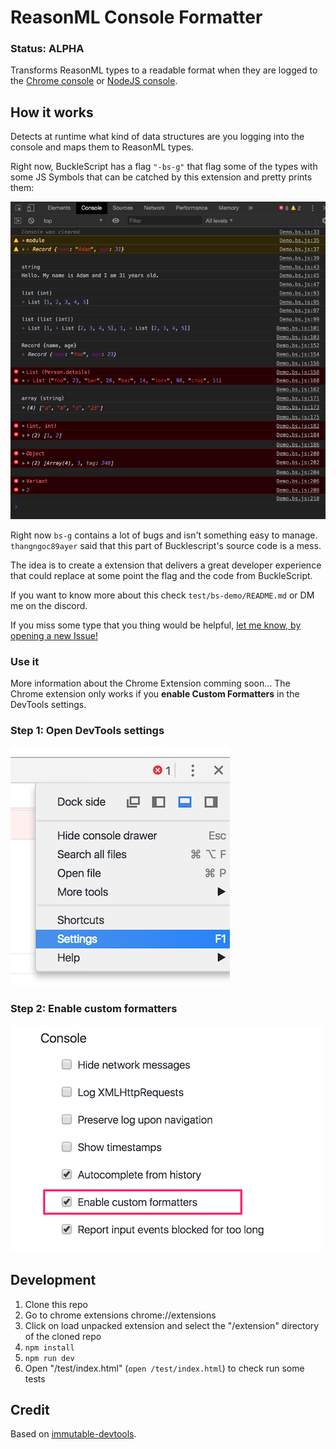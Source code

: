 # ReasonML Console Formatter

### Status: ALPHA

Transforms ReasonML types to a readable format when they are logged to the [Chrome console](https://developers.google.com/web/tools/chrome-devtools/console/?hl=es) or [NodeJS console](https://nodejs.org/api/console.html).

## How it works

Detects at runtime what kind of data structures are you logging into the console and maps them to ReasonML types.

Right now, BuckleScript has a flag `"-bs-g"` that flag some of the types with some JS Symbols that can be catched by this extension and pretty prints them:

![](./docs/current-status.png)

Right now `bs-g` contains a lot of bugs and isn't something easy to manage. `thangngoc89ayer` said that this part of Bucklescript's source code is a mess.

The idea is to create a extension that delivers a great developer experience that could replace at some point the flag and the code from BuckleScript.

If you want to know more about this check `test/bs-demo/README.md` or DM me on the discord.

If you miss some type that you thing would be helpful, [let me know, by opening a new Issue!](https://github.com/davesnx/reason-formatter/issues/new)

### Use it

More information about the Chrome Extension comming soon...
The Chrome extension only works if you **enable Custom Formatters** in the DevTools settings.

### Step 1: Open DevTools settings

![](./docs/chrome-settings.png)

### Step 2: Enable custom formatters

![](./docs/chrome-enable-custom-formatters.png)

## Development

1. Clone this repo
2. Go to chrome extensions chrome://extensions
3. Click on load unpacked extension and select the "/extension" directory of the cloned repo
4. `npm install`
5. `npm run dev`
6. Open "/test/index.html" (`open /test/index.html`) to check run some tests

## Credit

Based on [immutable-devtools](https://github.com/andrewdavey/immutable-devtools).
